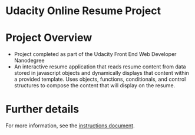 Udacity Online Resume Project
=============================

Project Overview
================

- Project completed as part of the Udacity Front End Web Developer Nanodegree
- An interactive resume application that reads resume content from data stored
  in javascript objects and dynamically displays that content within a provided
  template. Uses objects, functions, conditionals, and control structures to
  compose the content that will display on the resume.

Further details
===============

For more information, see the [instructions document](instructions.md).